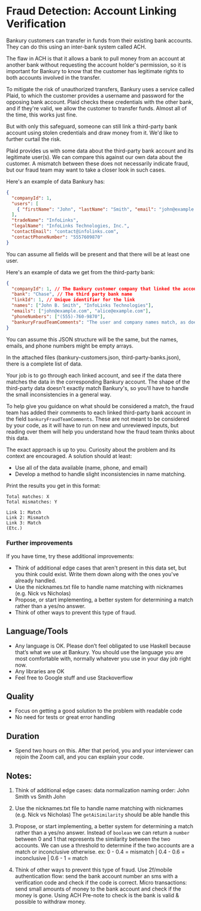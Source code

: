 # Fraud Detection: Account Linking Verification

Bankury customers can transfer in funds from their existing bank accounts. They can do this using an inter-bank system called ACH.

The flaw in ACH is that it allows a bank to pull money from an account at another bank without requesting the account holder's permission, so it is important for Bankury to know that the customer has legitimate rights to both accounts involved in the transfer.

To mitigate the risk of unauthorized transfers, Bankury uses a service called Plaid, to which the customer provides a username and password for the opposing bank account. Plaid checks these credentials with the other bank, and if they're valid, we allow the customer to transfer funds. Almost all of the time, this works just fine.

But with only this safeguard, someone can still link a third-party bank account using stolen credentials and draw money from it. We'd like to further curtail the risk.

Plaid provides us with some data about the third-party bank account and its legitimate user(s). We can compare this against our own data about the customer. A mismatch between these does not necessarily indicate fraud, but our fraud team may want to take a closer look in such cases.

Here's an example of data Bankury has:

```json
{
  "companyId": 1,
  "users": [
    { "firstName": "John", "lastName": "Smith", "email": "john@example.com" }
  ],
  "tradeName": "InfoLinks",
  "legalName": "InfoLinks Technologies, Inc.",
  "contactEmail": "contact@infolinks.com",
  "contactPhoneNumber": "5557609870"
}
```

You can assume all fields will be present and that there will be at least one user.

Here's an example of data we get from the third-party bank:

```json
{
  "companyId": 1, // The Bankury customer company that linked the account
  "bank": "Chase", // The third party bank name
  "linkId": 1, // Unique identifier for the link
  "names": ["John B. Smith", "InfoLinks Technologies"],
  "emails": ["john@example.com", "alice@example.com"],
  "phoneNumbers": ["(555)-760-9870"],
  "bankuryFraudTeamComments": "The user and company names match, as does the phone number. Looks like a clear match."
}
```

You can assume this JSON structure will be the same, but the names, emails, and phone numbers might be empty arrays.

In the attached files (bankury-customers.json, third-party-banks.json), there is a complete list of data.

Your job is to go through each linked account, and see if the data there matches the data in the corresponding Bankury account. The shape of the third-party data doesn't exactly match Bankury's, so you'll have to handle the small inconsistencies in a general way.

To help give you guidance on what should be considered a match, the fraud team has added their comments to each linked third-party bank account in the field `bankuryFraudTeamComments`. These are not meant to be considered by your code, as it will have to run on new and unreviewed inputs, but reading over them will help you understand how the fraud team thinks about this data.

The exact approach is up to you. Curiosity about the problem and its context are encouraged. A solution should at least:

- Use all of the data available (name, phone, and email)
- Develop a method to handle slight inconsistencies in name matching.

Print the results you get in this format:

```
Total matches: X
Total mismatches: Y

Link 1: Match
Link 2: Mismatch
Link 3: Match
(Etc.)
```

### Further improvements

If you have time, try these additional improvements:

- Think of additional edge cases that aren't present in this data set, but you think could exist. Write them down along with the ones you've already handled.
- Use the nicknames.txt file to handle name matching with nicknames (e.g. Nick vs Nicholas)
- Propose, or start implementing, a better system for determining a match rather than a yes/no answer.
- Think of other ways to prevent this type of fraud.

## Language/Tools

- Any language is OK. Please don’t feel obligated to use Haskell because that’s what we use at Bankury. You should use the language you are most comfortable with, normally whatever you use in your day job right now.
- Any libraries are OK
- Feel free to Google stuff and use Stackoverflow

## Quality

- Focus on getting a good solution to the problem with readable code
- No need for tests or great error handling

## Duration

- Spend two hours on this. After that period, you and your interviewer can rejoin the Zoom call, and you can explain your code.

## Notes:

1. Think of additional edge cases:
   data normalization
   naming order: John Smith vs Smith John

2. Use the nicknames.txt file to handle name matching with nicknames (e.g. Nick vs Nicholas)
   The `getAiSimilarity` should be able handle this

3. Propose, or start implementing, a better system for determining a match rather than a yes/no answer.
   Instead of `boolean` we can return a `number` between 0 and 1 that represents the similarity between the two accounts. We can use a threshold to determine if the two accounts are a match or inconclusive otherwise. ex: 0 - 0.4 = mismatch | 0.4 - 0.6 = inconclusive | 0.6 - 1 = match

4. Think of other ways to prevent this type of fraud.
   Use 2f/mobile authentication flow: send the bank account number an sms with a verification code and check if the code is correct.
   Micro transactions: send small amounts of money to the bank account and check if the money is gone.
   Using ACH Pre-note to check is the bank is valid & possible to withdraw money.
